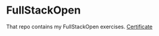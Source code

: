 # FullStackOpen
That repo contains my FullStackOpen exercises.
[Certificate](https://studies.cs.helsinki.fi/stats/api/certificate/fullstackopen/en/fd465e2cb7650e461312ae5f64204d30)

